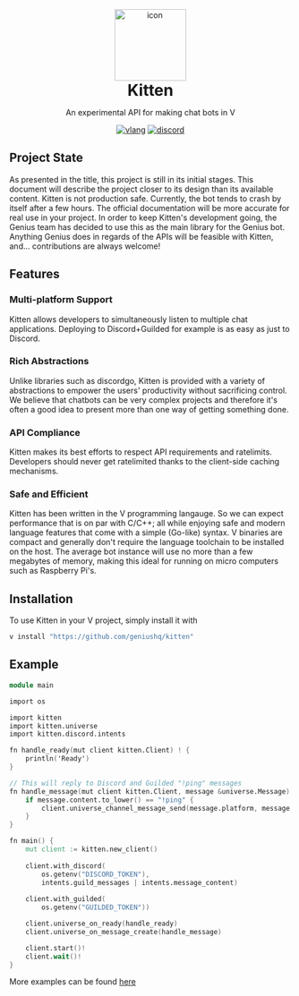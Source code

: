 <div align="center">
  <img style="width: 128px; height: 128px" src="https://media.githubusercontent.com/media/GeniusHQ/kitten/main/kitten.png" alt="icon">
  <h1 style="margin: auto">Kitten</h1>

  <p>An experimental API for making chat bots in V</p>

  [![vlang](https://img.shields.io/badge/Made%20with-V-536b8a)](https://vlang.io)
  [![discord](https://discord.com/api/guilds/1066528514179874816/embed.png)](https://discord.gg/AXPHVgTTCR)
</div>

## Project State

As presented in the title, this project is still in its initial stages. This document will describe the project closer to its design than its available content. Kitten is not production safe. Currently, the bot tends to crash by itself after a few hours. The official documentation will be more accurate for real use in your project. In order to keep Kitten's development going, the Genius team has decided to use this as the main library for the Genius bot. Anything Genius does in regards of the APIs will be feasible with Kitten, and... contributions are always welcome!

## Features

### Multi-platform Support

Kitten allows developers to simultaneously listen to multiple chat applications. Deploying to Discord+Guilded for example is as easy as just to Discord.

### Rich Abstractions

Unlike libraries such as discordgo, Kitten is provided with a variety of abstractions to empower the users' productivity without sacrificing control. We believe that chatbots can be very complex projects and therefore it's often a good idea to present more than one way of getting something done.

### API Compliance

Kitten makes its best efforts to respect API requirements and ratelimits. Developers should never get ratelimited thanks to the client-side caching mechanisms.

### Safe and Efficient

Kitten has been written in the V programming langauge. So we can expect performance that is on par with C/C++; all while enjoying safe and modern language features that come with a simple (Go-like) syntax. V binaries are compact and generally don't require the language toolchain to be installed on the host. The average bot instance will use no more than a few megabytes of memory, making this ideal for running on micro computers such as Raspberry Pi's.

## Installation

To use Kitten in your V project, simply install it with

```sh
v install "https://github.com/geniushq/kitten"
```


## Example

```v
module main

import os

import kitten
import kitten.universe
import kitten.discord.intents

fn handle_ready(mut client kitten.Client) ! {
    println('Ready')
}

// This will reply to Discord and Guilded "!ping" messages
fn handle_message(mut client kitten.Client, message &universe.Message) ! {
	if message.content.to_lower() == "!ping" {
		client.universe_channel_message_send(message.platform, message.channel, "pong")!
	}
}

fn main() {
    mut client := kitten.new_client()
	
    client.with_discord(
        os.getenv("DISCORD_TOKEN"),
        intents.guild_messages | intents.message_content)
		
    client.with_guilded(
        os.getenv("GUILDED_TOKEN"))

    client.universe_on_ready(handle_ready)
    client.universe_on_message_create(handle_message)

    client.start()!
    client.wait()!
}

```

More examples can be found [here](https://github.com/geniushq/kitten/tree/main/examples)
